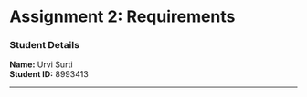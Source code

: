 # Assignment 2: Requirements

### Student Details
**Name:** Urvi Surti  
**Student ID:** 8993413 

---